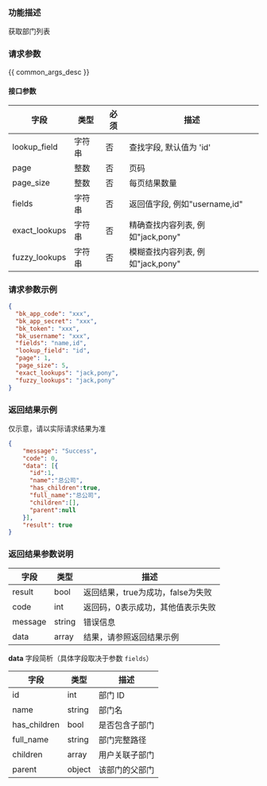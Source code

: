### 功能描述

获取部门列表

### 请求参数

{{ common_args_desc }}


#### 接口参数

| 字段      |  类型      | 必须   |  描述      |
|-----------|------------|--------|------------| 
| lookup_field | 字符串 | 否 | 查找字段, 默认值为 'id' |
| page | 整数 | 否 | 页码 |
| page_size | 整数 | 否 | 每页结果数量 |
| fields | 字符串 | 否 | 返回值字段, 例如"username,id" |
| exact_lookups | 字符串 | 否 | 精确查找内容列表, 例如"jack,pony" |
| fuzzy_lookups | 字符串 | 否 | 模糊查找内容列表, 例如"jack,pony" |


### 请求参数示例 

``` json
{
  "bk_app_code": "xxx",
  "bk_app_secret": "xxx",
  "bk_token": "xxx",
  "bk_username": "xxx",
  "fields": "name,id",
  "lookup_field": "id",
  "page": 1,
  "page_size": 5,
  "exact_lookups": "jack,pony",
  "fuzzy_lookups": "jack,pony"
}
```

### 返回结果示例
 
仅示意，请以实际请求结果为准
```json
{
    "message": "Success",
    "code": 0,
    "data": [{
      "id":1,
      "name":"总公司",
      "has_children":true,
      "full_name":"总公司",
      "children":[],
      "parent":null
    }],
    "result": true
}
```

### 返回结果参数说明

| 字段      | 类型     | 描述      |
|-----------|-----------|-----------|
|result| bool | 返回结果，true为成功，false为失败 |
|code|int|返回码，0表示成功，其他值表示失败|
|message|string|错误信息|
|data| array| 结果，请参照返回结果示例 | 

**data** 字段简析（具体字段取决于参数 `fields`）

| 字段      | 类型     | 描述      |
|-----------|-----------|-----------|
|id| int | 部门 ID |
|name|string| 部门名 |
|has_children|bool| 是否包含子部门 |
|full_name| string | 部门完整路径 |
|children| array| 用户关联子部门 |
|parent| object | 该部门的父部门 |
